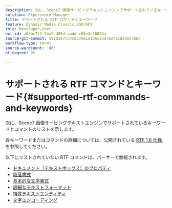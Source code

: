 ```yaml
---
description: 次に、Scene7 画像サービングテキストエンジンでサポートされているキーワードとコマンドのリストを示します。
solution: Experience Manager
title: サポートされる RTF コマンドとキーワード
feature: Dynamic Media Classic,SDK/API
role: Developer,User
exl-id: a63bc7f1-34a9-485d-aadd-c65e3e26034a
source-git-commit: 191d3e7cc4cd370e1e1b6ca5d7e27acd3ded7b6c
workflow-type: tm+mt
source-wordcount: '86'
ht-degree: 0%

---
```


# サポートされる RTF コマンドとキーワード{#supported-rtf-commands-and-keywords}

次に、Scene7 画像サービングテキストエンジンでサポートされているキーワードとコマンドのリストを示します。

各キーワードまたはコマンドの詳細については、公開されている [RTF 1.6 仕様 &#x200B;](https://msdn.microsoft.com/en-us/library/aa140277%28v=office.10%29.aspx) を参照してください。

以下にリストされていない RTF コマンドは、パーサーで無視されます。

* [ドキュメント（テキストボックス）のプロパティ](r-document-text-box-properties.md)
* [段落書式](r-paragraph-formatting.md)
* [基本的な文字書式](r-basic-character-formatting.md)
* [詳細なテキストフォーマット](r-advanced-text-formatting.md)
* [特殊テキストエンティティ](r-special-text-entities.md)
* [文字エンコーディング](r-is-http-character-encoding.md)
